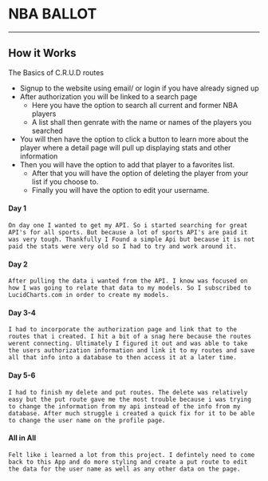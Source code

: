 # NBA BALLOT

----

## How it Works


The Basics of C.R.U.D routes

* Signup to the website using email/ or login if you have already signed up
* After authorization you will be linked to a search page
  * Here you have the option to search all current and former NBA players
  * A list shall then genrate with the name or names of the players
  you searched
* You will then have the option to click a button to learn more about the player where a detail page will pull up displaying stats and other information
* Then you will have the option to add that player to a favorites list.
  * After that you will have the option of deleting the player from your list if you choose to.
  * Finally you will have the option to edit your username.

#### Day 1

    On day one I wanted to get my API. So i started searching for great API's for all sports. But because a lot of sports API's are paid it was very tough. Thankfully I Found a simple Api but because it is not paid the stats were very old so I had to try and work around it.

#### Day 2

    After pulling the data i wanted from the API. I know was focused on how I was going to relate that data to my models. So I subscribed to LucidCharts.com in order to create my models. 

#### Day 3-4
    I had to incorporate the authorization page and link that to the routes that i created. I hit a bit of a snag here because the routes werent connecting. Ultimately I figured it out and was able to take the users authorization information and link it to my routes and save all that info into a database to then access it at a later time.

#### Day 5-6
    I had to finish my delete and put routes. The delete was relatively easy but the put route gave me the most trouble because i was trying to change the information from my api instead of the info from my database. After much struggle i created a quick fix for it to be able to change the user name on the profile page.

#### All in All
    Felt like i learned a lot from this project. I defintely need to come back to this App and do more styling and create a put route to edit the data for the user name as well as any other data on the page.